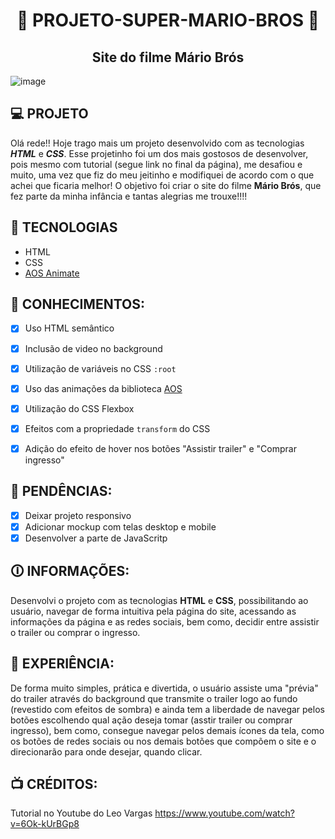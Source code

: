 # <h1 align="center">  🍄 PROJETO-SUPER-MARIO-BROS 🍄 </h1>

<h2 align="center">
  Site do filme Mário Brós
</h2>

<p align="center">



![image](https://github.com/Edivania88Duarte/PROJETO-SUPER-MARIO-BROS/assets/120994730/3f2165a4-0004-42b8-a841-f92ab518b95d)



</p>



## 💻 PROJETO

Olá rede!! Hoje trago mais um projeto desenvolvido com as tecnologias <b>_HTML_</b> e <b>_CSS_</b>. Esse projetinho foi um dos mais gostosos de desenvolver, pois mesmo
com tutorial (segue link no final da página), me desafiou e muito, uma vez que fiz do meu jeitinho e modifiquei de acordo com o que achei que ficaria melhor! O objetivo foi criar o site do filme **Mário Brós**, 
que fez parte da minha infância e tantas alegrias me trouxe!!!!

## 🚀 TECNOLOGIAS 

- HTML
- CSS
- [AOS Animate](https://michalsnik.github.io/aos/)

## 📔 CONHECIMENTOS:

- [x] Uso HTML semântico
- [x] Inclusão de video no background
- [x] Utilização de variáveis no CSS `:root`
- [x] Uso das animações da biblioteca [AOS](https://michalsnik.github.io/aos/)
- [x] Utilização do CSS Flexbox 
- [x] Efeitos com a propriedade `transform` do CSS
- [x] Adição do efeito de hover nos botões "Assistir trailer" e "Comprar ingresso"



## 📝 PENDÊNCIAS:

- [x] Deixar projeto responsivo
- [x] Adicionar mockup com telas desktop e mobile
- [x] Desenvolver a parte de JavaScritp

## 🛈  INFORMAÇÕES:
Desenvolvi o projeto com as tecnologias <strong>HTML</strong> e <strong>CSS</strong>, possibilitando ao usuário, navegar de forma intuitiva pela página do site, acessando as
informações da página e as redes sociais, bem como, decidir entre assistir o trailer ou comprar o ingresso.
  
## 🧪 EXPERIÊNCIA:
 De forma muito simples, prática e divertida, o usuário assiste uma "prévia" do trailer através do background que transmite o trailer logo ao fundo (revestido com efeitos de sombra) e ainda tem a liberdade de
navegar pelos botões escolhendo qual ação deseja tomar (asstir trailer ou comprar ingresso), bem como, consegue navegar pelos demais ícones da tela, como os botões de redes sociais
ou nos demais botões que compõem o site e o direcionarão para onde desejar, quando clicar. 

## 📺 CRÉDITOS:

Tutorial no Youtube do Leo Vargas
https://www.youtube.com/watch?v=6Ok-kUrBGp8


<a href="https://www.youtube.com/watch?v=6Ok-kUrBGp8" target="_blank"></a>
